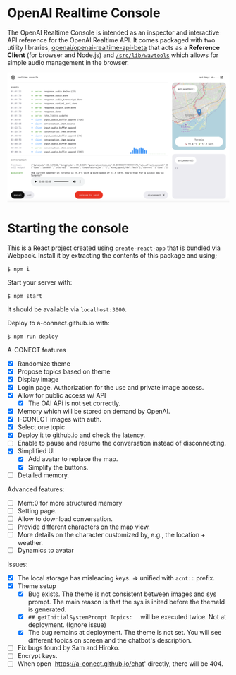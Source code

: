 # OpenAI Realtime Console

The OpenAI Realtime Console is intended as an inspector and interactive API reference
for the OpenAI Realtime API. It comes packaged with two utility libraries,
[openai/openai-realtime-api-beta](https://github.com/openai/openai-realtime-api-beta)
that acts as a **Reference Client** (for browser and Node.js) and
[`/src/lib/wavtools`](./src/lib/wavtools) which allows for simple audio
management in the browser.

<img src="/readme/realtime-console-demo.png" width="800" />

# Starting the console

This is a React project created using `create-react-app` that is bundled via Webpack.
Install it by extracting the contents of this package and using;

```shell
$ npm i
```

Start your server with:

```shell
$ npm start
```

It should be available via `localhost:3000`.

Deploy to a-connect.github.io with:

```shell
$ npm run deploy
```


A-CONECT features
+ [x] Randomize theme
+ [x] Propose topics based on theme
+ [x] Display image
+ [x] Login page. Authorization for the use and private image access.
+ [X] Allow for public access w/ API
  + [X] The OAI APi is not set correctly. 
+ [x] Memory which will be stored on demand by OpenAI.
+ [x] I-CONECT images with auth.
+ [x] Select one topic
+ [x] Deploy it to github.io and check the latency.
+ [ ] Enable to pause and resume the conversation instead of disconnecting.
+ [x] Simplified UI
  + [x] Add avatar to replace the map.
  + [x] Simplify the buttons.
+ [ ] Detailed memory.

Advanced features:
+ [ ] Mem:0 for more structured memory
+ [ ] Setting page. 
+ [ ] Allow to download conversation.
+ [ ] Provide different characters on the map view.
+ [ ] More details on the character customized by, e.g., the location + weather.
+ [ ] Dynamics to avatar

Issues:
+ [x] The local storage has misleading keys. => unified with `acnt::` prefix.
+ [x] Theme setup
  + [x] Bug exists. The theme is not consistent between images and sys prompt. The main reason is that the sys is inited before the themeId is generated.
  + [x] `## getInitialSystemPrompt Topics:  ` will be executed twice. Not at deployment. (Ignore issue)
  + [x] The bug remains at deployment. The theme is not set. You will see different topics on screen and the chatbot's description.
+ [ ] Fix bugs found by Sam and Hiroko.
+ [ ] Encrypt keys.
+ [ ] When open 'https://a-conect.github.io/chat' directly, there will be 404.

